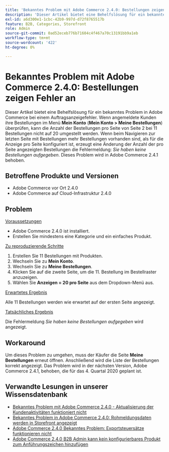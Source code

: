 ```yaml
---
title: 'Bekanntes Problem mit Adobe Commerce 2.4.0: Bestellungen zeigen Fehler an'
description: 'Dieser Artikel bietet eine Behelfslösung für ein bekanntes Problem in Adobe Commerce bei einem Auftragsanzeigefehler. Wenn angemeldete Kunden ihre Bestellungen im Menü **Mein Konto** (**Mein Konto &gt; Meine Bestellungen**) überprüfen, kann das Bestellraster die Anzahl der Bestellungen pro Seite nicht von Seite 2 auf 20 umstellen, wenn 11 Bestellungen vorhanden sind. Wenn beim Navigieren zur letzten Seite mit Bestellungen mehr Bestellungen vorhanden sind, als für die Anzeige pro Seite konfiguriert ist, erzeugt die Änderung der Anzahl der pro Seite angezeigten Bestellungen die Fehlermeldung: *Sie haben keine Bestellungen aufgegeben*. Dieses Problem wird in Adobe Commerce 2.4.1 behoben.'
exl-id: a6d300e1-1cbc-42b9-997d-d72f8765517b
feature: B2B, Categories, Storefront
role: Admin
source-git-commit: 0ad52eceb776b71604c4f467a70c13191bb9a1eb
workflow-type: tm+mt
source-wordcount: '422'
ht-degree: 0%

---
```


# Bekanntes Problem mit Adobe Commerce 2.4.0: Bestellungen zeigen Fehler an

Dieser Artikel bietet eine Behelfslösung für ein bekanntes Problem in Adobe Commerce bei einem Auftragsanzeigefehler. Wenn angemeldete Kunden ihre Bestellungen im Menü **Mein Konto** (**Mein Konto > Meine Bestellungen**) überprüfen, kann die Anzahl der Bestellungen pro Seite von Seite 2 bei 11 Bestellungen nicht auf 20 umgestellt werden. Wenn beim Navigieren zur letzten Seite mit Bestellungen mehr Bestellungen vorhanden sind, als für die Anzeige pro Seite konfiguriert ist, erzeugt eine Änderung der Anzahl der pro Seite angezeigten Bestellungen die Fehlermeldung: *Sie haben keine Bestellungen aufgegeben*. Dieses Problem wird in Adobe Commerce 2.4.1 behoben.

## Betroffene Produkte und Versionen

* Adobe Commerce vor Ort 2.4.0
* Adobe Commerce auf Cloud-Infrastruktur 2.4.0

## Problem

<u>Voraussetzungen</u>

* Adobe Commerce 2.4.0 ist installiert.
* Erstellen Sie mindestens eine Kategorie und ein einfaches Produkt.

<u>Zu reproduzierende Schritte</u>

1. Erstellen Sie 11 Bestellungen mit Produkten.
1. Wechseln Sie zu **Mein Konto**.
1. Wechseln Sie zu **Meine Bestellungen**.
1. Klicken Sie auf die zweite Seite, um die 11. Bestellung im Bestellraster anzuzeigen.
1. Wählen Sie **Anzeigen = 20 pro Seite** aus dem Dropdown-Menü aus.

<u>Erwartetes Ergebnis</u>

Alle 11 Bestellungen werden wie erwartet auf der ersten Seite angezeigt.

<u>Tatsächliches Ergebnis</u>

Die Fehlermeldung *Sie haben keine Bestellungen aufgegeben* wird angezeigt.

## Workaround

Um dieses Problem zu umgehen, muss der Käufer die Seite **Meine Bestellungen** erneut öffnen. Anschließend wird die Liste der Bestellungen korrekt angezeigt. Das Problem wird in der nächsten Version, Adobe Commerce 2.4.1, behoben, die für das 4. Quartal 2020 geplant ist.

## Verwandte Lesungen in unserer Wissensdatenbank

* [Bekanntes Problem mit Adobe Commerce 2.4.0 - Aktualisierung der Kundenaktivitäten funktioniert nicht](/help/troubleshooting/miscellaneous/magento-2-4-0-refresh-on-customer-activities-does-not-work.md)
* [Bekanntes Problem in Adobe Commerce 2.4.0: Rohmeldungsdaten werden in Storefront angezeigt](/help/troubleshooting/storefront/magento-2-4-0-issue-storefront-raw-message-data-display.md)
* [Adobe Commerce 2.4.0 Bekanntes Problem: Exportsteuersätze funktionieren nicht](/help/troubleshooting/miscellaneous/magento-2-4-0-known-issue-export-tax-rates-does-not-work.md)
* [Adobe Commerce 2.4.0 B2B Admin kann kein konfigurierbares Produkt zum Anführungszeichen hinzufügen](/help/troubleshooting/miscellaneous/magento-2-4-0-b2b-admin-can-t-add-configurable-product-to-quote.md)
